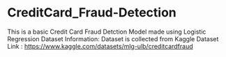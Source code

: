 # CreditCard_Fraud-Detection
This is a basic Credit Card Fraud Detction Model made using Logistic Regression 
Dataset Information:
Dataset is collected from Kaggle 
Dataset Link : https://www.kaggle.com/datasets/mlg-ulb/creditcardfraud 
